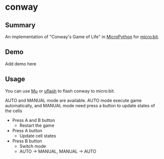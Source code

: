 # conway

## Summary

An implementation of "Conway's Game of Life" in [MicroPython](https://micropython.org/) for [micro:bit](http://microbit.org/).

## Demo

Add demo here

## Usage 

You can use [Mu](https://codewith.mu/) or [uflash](https://github.com/ntoll/uflash) to flash conway to micro:bit.

AUTO and MANUAL mode are available. AUTO mode execute game automatically, and MANUAL mode need press a button to update states of the cells

- Press A and B button
	- Restart the game
- Press A button
	- Update cell states
- Press B button
	- Switch mode
	- AUTO -> MANUAL, MANUAL -> AUTO
